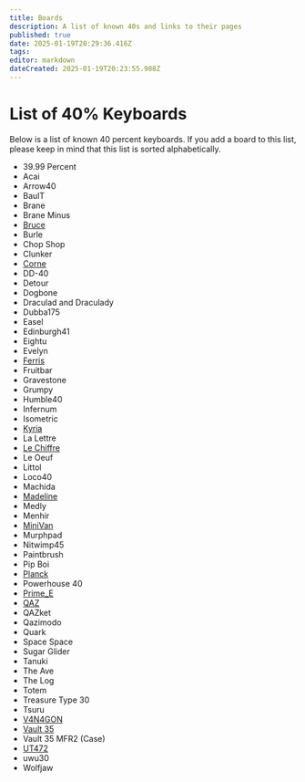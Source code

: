 ```yaml
---
title: Boards
description: A list of known 40s and links to their pages
published: true
date: 2025-01-19T20:29:36.416Z
tags: 
editor: markdown
dateCreated: 2025-01-19T20:23:55.988Z
---
```


# List of 40% Keyboards
Below is a list of known 40 percent keyboards. If you add a board to this list, please keep in mind that this list is sorted alphabetically.
- 39.99 Percent
- Acai
- Arrow40
- BaulT
- Brane
- Brane Minus
- [Bruce](/boards/Bruce)
- Burle
- Chop Shop
- Clunker
- [Corne](/boards/corne)
- DD-40
- Detour
- Dogbone
- Draculad and Draculady
- Dubba175
- Easel
- Edinburgh41
- Eightu
- Evelyn
- [Ferris](/boards/ferris)
- Fruitbar
- Gravestone
- Grumpy
- Humble40
- Infernum
- Isometric
- [Kyria](/boards/kyria)
- La Lettre
- [Le Chiffre](/boards/le_chiffre)
- Le Oeuf
- Littol
- Loco40
- Machida
- [Madeline](/boards/madeline)
- Medly
- Menhir
- [MiniVan](/boards/minivan)
- Murphpad
- Nitwimp45
- Paintbrush
- Pip Boi
- [Planck](/boards/planck)
- Powerhouse 40
- [Prime_E](/boards/Prime_E)
- [QAZ](/boards/qaz)
- QAZket
- Qazimodo
- Quark
- Space Space
- Sugar Glider
- Tanuki
- The Ave
- The Log
- Totem
- Treasure Type 30
- Tsuru
- [V4N4GON](/boards/v4n4g0n)
- [Vault 35](/boards/vault-35)
- Vault 35 MFR2 (Case)
- [UT472](/boards/ut472)
- uwu30
- Wolfjaw

